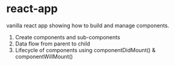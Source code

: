 # react-app
vanilla react app showing how to build and manage components.
  1. Create components and sub-components
  2. Data flow from parent to child
  3. Lifecycle of components using componentDidMount() & componentWillMount()
